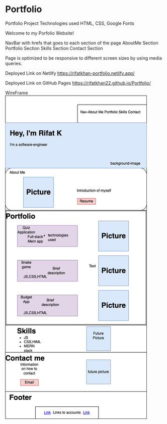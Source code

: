 # Portfolio

Portfolio Project
Technologies used
HTML, CSS, Google Fonts

Welcome to my Porfolio Website!

NavBar with hrefs that goes to each section of the page
AboutMe Section
Portfolio Section
Skills Section
Contact Section

Page is optimized to be responsive to different screen sizes by using media queries.

Deployed Link on Netlify
https://rifatkhan-portfolio.netlify.app/

Deployed Link on GitHub Pages
https://rifatkhan22.github.io/Portfolio/

WireFrame
<br>
<img src ="/images/wireframe.png" alt="wireframe">
